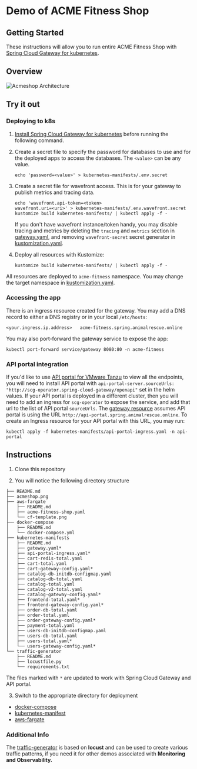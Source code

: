 # Demo of ACME Fitness Shop

## Getting Started

These instructions will allow you to run entire ACME Fitness Shop with [Spring Cloud Gateway for kubernetes](https://docs.pivotal.io/scg-k8s/1-0/).

## Overview

![Acmeshop Architecture](./acmeshop.png)

## Try it out

### Deploying to k8s

1. [Install Spring Cloud Gateway for kubernetes](https://docs.pivotal.io/scg-k8s/1-0/installation.html) before running the following command.

1. Create a secret file to specify the password for databases to use and for the deployed apps to access the databases. The `<value>` can be any value.

    ```
    echo 'password=<value>' > kubernetes-manifests/.env.secret
    ```

1. Create a secret file for wavefront access. This is for your gateway to publish metrics and tracing data. 

    ```
    echo 'wavefront.api-token=<token>
    wavefront.uri=<uri>' > kubernetes-manifests/.env.wavefront.secret
    kustomize build kubernetes-manifests/ | kubectl apply -f -
    ```
    
    If you don't have wavefront instance/token handy, you may disable tracing and metrics by deleting the `tracing` and `metrics` section in [gateway.yaml](./kubernetes-manifests/gateway.yaml), and removing `wavefront-secret` secret generator in [kustomization.yaml](./kubernetes-manifests/kustomization.yaml).

1. Deploy all resources with Kustomize:
   
    ```
    kustomize build kubernetes-manifests/ | kubectl apply -f -
    ```

All resources are deployed to `acme-fitness` namespace. You may change the target namespace in [kustomization.yaml](./kubernetes-manifests/kustomization.yaml). 

### Accessing the app

There is an ingress resource created for the gateway. You may add a DNS record to either a DNS registry or in your local `/etc/hosts`:

```
<your.ingress.ip.address>   acme-fitness.spring.animalrescue.online
```

You may also port-forward the gateway service to expose the app:

```
kubectl port-forward service/gateway 8080:80 -n acme-fitness
```

### API portal integration

If you'd like to use [API portal for VMware Tanzu](https://docs.pivotal.io/api-portal/1-0/installing.html) to view all the endpoints, you will need to install API portal with `api-portal-server.sourceUrls: "http://scg-operator.spring-cloud-gateway/openapi"` set in the helm values. If your API portal is deployed in a different cluster, then you will need to add an ingress for `scg-operator` to expose the service, and add that url to the list of API portal `sourceUrls`. The [gateway resource](./kubernetes-manifests/gateway.yaml) assumes API portal is using the URL `http://api-portal.spring.animalrescue.online`. To create an Ingress resource for your API portal with this URL, you may run:

```
kubectl apply -f kubernetes-manifests/api-portal-ingress.yaml -n api-portal
```

## Instructions

1. Clone this repository

2. You will notice the following directory structure

```text
├── README.md
├── acmeshop.png
├── aws-fargate
│   ├── README.md
│   ├── acme-fitness-shop.yaml
│   └── cf-template.png
├── docker-compose
│   ├── README.md
│   └── docker-compose.yml
├── kubernetes-manifests
│   ├── README.md
│   ├── gateway.yaml*
│   ├── api-portal-ingress.yaml*
│   ├── cart-redis-total.yaml
│   ├── cart-total.yaml
│   ├── cart-gateway-config.yaml*
│   ├── catalog-db-initdb-configmap.yaml
│   ├── catalog-db-total.yaml
│   ├── catalog-total.yaml
│   ├── catalog-v2-total.yaml
│   ├── catalog-gateway-config.yaml*
│   ├── frontend-total.yaml*
│   ├── frontend-gateway-config.yaml*
│   ├── order-db-total.yaml
│   ├── order-total.yaml
│   ├── order-gateway-config.yaml*
│   ├── payment-total.yaml
│   ├── users-db-initdb-configmap.yaml
│   ├── users-db-total.yaml
│   ├── users-total.yaml*
│   └── users-gateway-config.yaml*
└── traffic-generator
    ├── README.md
    ├── locustfile.py
    └── requirements.txt
```

The files marked with `*` are updated to work with Spring Cloud Gateway and API portal.

3. Switch to the appropriate directory for deployment

* [docker-compose](./docker-compose)
* [kubernetes-manifest](./kubernetes-manifests)
* [aws-fargate](./aws-fargate)

### Additional Info

The [traffic-generator](./traffic-generator) is based on **locust** and can be used to create various traffic patterns, if you need it for other demos associated with **Monitoring and Observability.**
